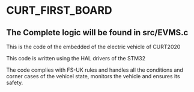 # CURT_FIRST_BOARD 

## The Complete logic will be found in src/EVMS.c
 This is the code of the embedded of the electric vehicle of CURT2020

This code is written using the HAL drivers of the STM32


The code complies with FS-UK rules and handles all the conditions and corner cases of the vehicel state, monitors the vehicle and ensures its safety.
